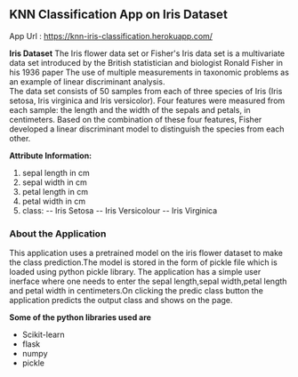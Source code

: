 ## KNN Classification App on Iris Dataset

App Url : https://knn-iris-classification.herokuapp.com/

**Iris Dataset**
The Iris flower data set or Fisher's Iris data set is a multivariate data set introduced by the British statistician and biologist Ronald Fisher in his 1936 paper The use of multiple measurements in taxonomic problems as an example of linear discriminant analysis.  
The data set consists of 50 samples from each of three species of Iris (Iris setosa, Iris virginica and Iris versicolor). Four features were measured from each sample: the length and the width of the sepals and petals, in centimeters. Based on the combination of these four features, Fisher developed a linear discriminant model to distinguish the species from each other.

**Attribute Information:**

1. sepal length in cm
2. sepal width in cm
3. petal length in cm
4. petal width in cm
5. class:
   -- Iris Setosa
   -- Iris Versicolour
   -- Iris Virginica

### About the Application

This application uses a pretrained model on the iris flower dataset to make the class prediction.The model is stored in the form of pickle file which is loaded using python pickle library.
The application has a simple user inerface where one needs to enter the sepal length,sepal width,petal length and petal width in centimeters.On clicking the predic class button the application predicts the output class and shows on the page.

**Some of the python libraries used are**

- Scikit-learn
- flask
- numpy
- pickle
